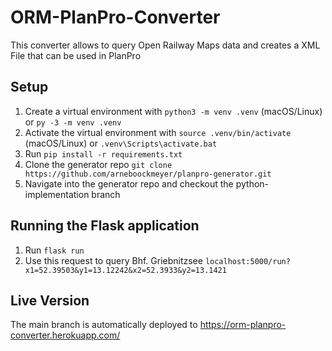# ORM-PlanPro-Converter
This converter allows to query Open Railway Maps data and creates a XML File that can be used in PlanPro

## Setup
1. Create a virtual environment with `python3 -m venv .venv` (macOS/Linux) or `py -3 -m venv .venv`
2. Activate the virtual environment with `source .venv/bin/activate` (macOS/Linux) or `.venv\Scripts\activate.bat`
3. Run `pip install -r requirements.txt`
4. Clone the generator repo `git clone https://github.com/arneboockmeyer/planpro-generator.git`
5. Navigate into the generator repo and checkout the python-implementation branch

## Running the Flask application
1. Run `flask run`
2. Use this request to query Bhf. Griebnitzsee `localhost:5000/run?x1=52.39503&y1=13.12242&x2=52.3933&y2=13.1421`

## Live Version
The main branch is automatically deployed to https://orm-planpro-converter.herokuapp.com/